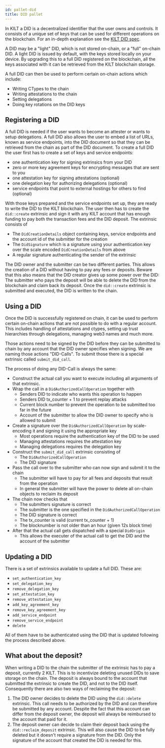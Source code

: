 ```yaml
---
id: pallet-did
title: DID pallet
---
```


In KILT a DID is a decentralized identifier that the user owns and controls.
It consists of a unique set of keys that can be used for different operations on the blockchain.
For an in-depth explanation see the [KILT DID spec](https://github.com/KILTprotocol/kilt-did-driver/blob/master/docs/did-spec/spec.md).

A DID may be a "light" DID, which is not stored on-chain, or a "full" on-chain DID.
A light DID is issued by default, with the keys stored locally on your device.
By upgrading this to a full DID registered on the blockchain, all the keys associated with it can be retrieved from the KILT blockchain storage.

A full DID can then be used to perform certain on-chain actions which include:

* Writing CTypes to the chain
* Writing attestations to the chain
* Setting delegations
* Doing key rotations on the DID keys

## Registering a DID

A full DID is needed if the user wants to become an attester or wants to setup delegations.
A full DID also allows the user to embed a list of URLs, known as service endpoints, into the DID document so that they can be retrieved from the chain as part of the DID document.
To create a full DID the user first has to create a set of keys and service endpoints:

* one authentication key for signing extrinsics from your DID
* zero or more key agreement keys for encrypting messages that are sent to you
* one attestation key for signing attestations (optional)
* one delegation key for authorizing delegations (optional)
* service endpoints that point to external hostings for others to find (optional)

With those keys prepared and the service endpoints set up, they are ready to write the DID to the KILT blockchain.
The user then has to create the `did::create` extrinsic and sign it with any KILT account that has enough funding to pay both the transaction fees and the DID deposit.
The extrinsic consists of

* The `DidCreationDetails` object containing keys, service endpoints and the account id of the submitter for the creation
* The `DidSignature` which is a signature using your authentication key over the scale encoded `DidCreationDetails` from above
* A regular signature authenticating the sender of the extrinsic

The DID owner and the submitter can be two different parties.
This allows the creation of a DID without having to pay any fees or deposits.
Beware that this also means that the DID creator gives up some power over the DID: The submitter who pays the deposit will be able to delete the DID from the blockchain and claim back its deposit.
Once the `did::create` extrinsic is submitted and executed, the DID is written to the chain.

## Using a DID

Once the DID is successfully registered on chain, it can be used to perform certain on-chain actions that are not possible to do with a regular account. 
This includes handling of attestations and ctypes, setting up trust hierarchies through delegations, managing web3 names and much more.

Those actions need to be signed by the DID before they can be submitted to chain by any account that the DID owner specifies when signing.
We are naming those actions "DID-Calls". To submit those there is a special extrinsic called `submit_did_call`. 

The process of doing any DID-Call is always the same:

* Construct the actual call you want to execute including all arguments of that extrinsic.
* Wrap the call in a `DidAuthorizedCallOperation` together with
    * Senders DID to indicate who wants this operation to happen
    * Senders DID tx_counter + 1 to prevent replay attacks
    * Current block number to prevent the operation to be submitted too far in the future
    * Account of the submitter to allow the DID owner to specify who is allowed to submit
* Create a signature over the `DidAuthorizedCallOperation` by scale-encoding it and signing it using the appropriate key
    * Most operations require the authentication key of the DID to be used
    * Managing attestations requires the attestation key
    * Managing delegations requires the delegation key
* Construct the `submit_did_call` extrinsic consisting of
    * The `DidAuthorizedCallOperation`
    * The DID signature
* Pass the call over to the submitter who can now sign and submit it to the chain
    * The submitter will have to pay for all fees and deposits that result from the operation
    * In general the submitter will have the power to delete all on-chain objects to reclaim its deposit
* The chain now checks that
    * The submitters signature is correct
    * The submitter is the one specified in the `DidAuthorizedCallOperation`
    * The DID signature is correct
    * The tx_counter is valid (current tx_counter + 1)
    * The blocknumber is not older than an hour (given 12s block time)
* After that the actual call gets dispatched with a special `DidOrigin`
    * This allows the executer of the actual call to get the DID and the account of the submitter


## Updating a DID

There is a set of extrinsics available to update a full DID.
These are:

* `set_authentication_key`
* `set_delegation_key`
* `remove_delegation_key`
* `set_attestation_key`
* `remove_attestation_key`
* `add_key_agreement_key`
* `remove_key_agreement_key`
* `add_service_endpoint`
* `remove_service_endpoint`
* `delete`


All of them have to be authenticated using the DID that is updated following the process described above. 

## What about the deposit?

When writing a DID to the chain the submitter of the extrinsic has to pay a deposit, currently 2 KILT.
This is to incentivize deleting unused DIDs to save storage on the chain.
The deposit is always bound to the account that submitted the extrinsic to create the DID, and not to the DID itself.
Consequently there are also two ways of reclaiming the deposit:

1) The DID owner decides to delete the DID using the `did::delete` extrinsic.
   This call needs to be authorized by the DID and can therefore be submitted by any account.
   Despite the fact that this account can differ from the deposit owner, the deposit will always be reimbursed to the account that paid for it.
2) The deposit owner can decide to claim their deposit back using the `did::reclaim_deposit` extrinsic.
   This will also cause the DID to be fully deleted but it doesn't require a signature from the DID.
   Only the signature of the account that created the DID is needed for this.

